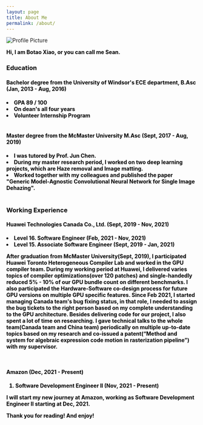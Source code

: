 ```yaml
---
layout: page
title: About Me
permalink: /about/
---
```


<img src="{{ site.baseurl }}/assets/index.png" title="Profile Picture" class="profile">

<div style="color:#000;size:20;font:Georgia;font-weight:bold">
<p style="font-size:14px;">Hi, I am Botao Xiao, or you can call me Sean.</p>

<h3>Education</h3>
<h4>Bachelor degree from the University of Windsor's ECE department, B.Asc (Jan, 2013 - Aug, 2016) </h4>
  <li style="font-size:14px;">GPA 89 / 100</li>
  <li style="font-size:14px;">On dean's all four years</li>
  <li style="font-size:14px;">Volunteer Internship Program</li>

<br>
<h4>Master degree from the McMaster University M.Asc (Sept, 2017 - Aug, 2019) </h4>
  <li style="font-size:14px;"> I was tutored by Prof. Jun Chen. </li>
  <li style="font-size:14px;">During my master research period, I worked on two deep learning projects, which are Haze removal and Image matting.
  <li style="font-size:14px;">Worked together with my colleagues and published the paper "Generic Model-Agnostic Convolutional Neural Network for Single Image Dehazing".</li>
<br>

<h3>Working Experience</h3>
<h4>Huawei Technologies Canada Co., Ltd. (Sept, 2019 - Nov, 2021)</h4>
  <li style="font-size:14px;">Level 16. Software Engineer (Feb, 2021 - Nov, 2021)</li>
  <li style="font-size:14px;">Level 15. Associate Software Engineer (Sept, 2019 - Jan, 2021)</li>
<p style="font-size:14px;">After graduation from McMaster University(Sept, 2019), I participated Huawei Toronto Heterogeneous Compiler Lab and worked in the GPU compiler team. During my working period at Huawei, I delivered varies topics of compiler optimizations(over 120 patches) and single-handedly reduced 5% - 10% of our GPU bundle count on different benchmarks. I also participated the Hardware-Software co-design process for future GPU versions on multiple GPU specific features. Since Feb 2021, I started managing Canada team's bug fixing status, in that role, I needed to assign the bug tickets to the right person based on my complete understanding to the GPU architecture. Besides delivering code for our project, I also spent a lot of time on researching. I gave technical talks to the whole team(Canada team and China team) periodically on multiple up-to-date topics based on my research and co-issued a patent(“Method and system for algebraic expression code motion in rasterization pipeline”) with my supervisor.</p>

<br>
<h4>Amazon (Dec, 2021 - Present)</h4>
<ol>
  <li style="font-size:14px;">Software Development Engineer II (Nov, 2021 - Present)</li>
</ol>
<p style="font-size:14px;">I will start my new journey at Amazon, working as Software Development Engineer II starting at Dec, 2021.</p>

<p style="font-size:14px;">Thank you for reading! And enjoy!</p>
